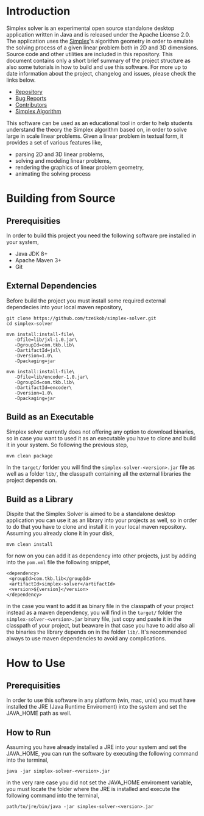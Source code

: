 # Introduction #
Simplex solver is an experimental open source standalone desktop application written in Java and is released under the Apache License 2.0. The application uses the [Simplex](https://en.wikipedia.org/wiki/Simplex_algorithm)'s algorithm geometry in order to emulate the solving process of a given linear problem both in 2D and 3D dimensions. Source code and other utilities are included in this repository. This document contains only a short brief summary of the project structure as also some tutorials in how to build and use this software. For more up to date information about the project, changelog and issues, please check the links below.

* [Repository](https://github.com/tzeikob/simplex-solver)
* [Bug Reports](https://github.com/tzeikob/simplex-solver/issues)
* [Contributors](https://github.com/tzeikob/simplex-solver/graphs/contributors)
* [Simplex Algorithm](https://en.wikipedia.org/wiki/Simplex_algorithm)

This software can be used as an educational tool in order to help students understand the theory the Simplex algorithm based on, in order to solve large in scale linear problems. Given a linear problem in textual form, it provides a set of various features like,

* parsing 2D and 3D linear problems,
* solving and modeling linear problems,
* rendering the graphics of linear problem geometry,
* animating the solving process

# Building from Source #
## Prerequisities ##

In order to build this project you need the following software pre installed in your system,

* Java JDK 8+
* Apache Maven 3+
* Git

## External Dependencies ##
Before build the project you must install some required external dependecies into your local maven repository,

```
git clone https://github.com/tzeikob/simplex-solver.git
cd simplex-solver

mvn install:install-file\
   -Dfile=lib/jxl-1.0.jar\
   -DgroupId=com.tkb.lib\
   -DartifactId=jxl\
   -Dversion=1.0\
   -Dpackaging=jar

mvn install:install-file\
   -Dfile=lib/encoder-1.0.jar\
   -DgroupId=com.tkb.lib\
   -DartifactId=encoder\
   -Dversion=1.0\
   -Dpackaging=jar
```

## Build as an Executable ##
Simplex solver currently does not offering any option to download binaries, so in case you want to used it as an executable you have to clone and build it in your system. So following the previous step,

```
mvn clean package
```

In the `target/` forlder you will find the `simplex-solver-<version>.jar` file as well as a folder `lib/`, the classpath containing all the external libraries the project depends on.

## Build as a Library ##
Dispite that the Simplex Solver is aimed to be a standalone desktop application you can use it as an library into your projects as well, so in order to do that you have to clone and install it in your local maven repository. Assuming you already clone it in your disk,

```
mvn clean install
```

for now on you can add it as dependency into other projects, just by adding into the `pom.xml` file the following snippet,

```
<dependency>
 <groupId>com.tkb.lib</groupId>
 <artifactId>simplex-solver</artifactId>
 <version>${version}</version>
</dependency>
```

in the case you want to add it as binary file in the classpath of your project instead as a maven dependency, you will find in the `target/` folder the `simplex-solver-<version>.jar` binary file, just copy and paste it in the classpath of your project, but beaware in that case you have to add also all the binaries the library depends on in the folder `lib/`. It's recommended always to use maven dependencies to avoid any complications.

# How to Use #
## Prerequisities ##
In order to use this software in any platform (win, mac, unix) you must have installed the JRE (Java Runtime Enviroment) into the system and set the JAVA_HOME path as well.

## How to Run ##
Assuming you have already installed a JRE into your system and set the JAVA_HOME, you can run the software by executing the following command into the terminal,

```
java -jar simplex-solver-<version>.jar
```

in the very rare case you did not set the JAVA_HOME enviroment variable, you must locate the folder where the JRE is installed and execute the following command into the terminal,

```
path/to/jre/bin/java -jar simplex-solver-<version>.jar
```
